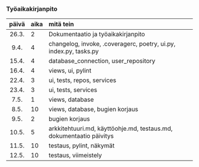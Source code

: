 ### Työaikakirjanpito

| päivä | aika | mitä tein  |
| :----:|:-----| :-----|
| 26.3. |  2   | Dokumentaatio ja työaikakirjanpito |
| 9.4.  |  4   | changelog, invoke, .coveragerc, poetry, ui.py, index.py, tasks.py|
| 15.4. |  4   | database_connection, user_repository|
| 16.4. |  4   | views, ui, pylint|
| 22.4. |  3   | ui, tests, repos, services |
| 23.4. |  3   | ui, tests, services |
| 7.5.  |  1   | views, database |
| 8.5.  |  10  | views, database, bugien korjaus |
| 9.5.  |  2   | bugien korjaus |
| 10.5. |  5   | arkkitehtuuri.md, käyttöohje.md, testaus.md, dokumentaatio päivitys |
| 11.5. |  10   | testaus, pylint, näkymät |
| 12.5. |  10   | testaus, viimeistely |